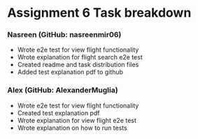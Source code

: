 # Assignment 6 Task breakdown
### Nasreen (GitHub: nasreenmir06)
- Wrote e2e test for view flight functionality
- Wrote explanation for flight search e2e test
- Created readme and task distribution files
- Added test explanation pdf to github

### Alex (GitHub: AlexanderMuglia)
- Wrote e2e test for view flight functionality
- Created test explanation pdf
- Wrote explanation for view flight e2e test
- Wrote explanation on how to run tests
